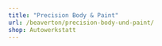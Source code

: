 ```yaml
---
title: "Precision Body & Paint"
url: /beaverton/precision-body-und-paint/
shop: Autowerkstatt
---
```

